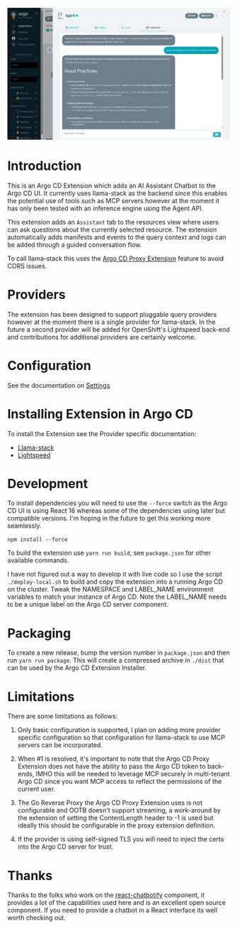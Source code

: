 ![alt text](https://raw.githubusercontent.com/argoproj-labs/assistant-for-argocd/main/docs/img/assistant.png)

# Introduction

This is an Argo CD Extension which adds an AI Assistant Chatbot to the Argo CD UI. It currently uses llama-stack
as the backend since this enables the potential use of tools such as MCP servers however at the moment it has only
been tested with an inference engine using the Agent API.

This extension adds an `Assistant` tab to the resources view where users can ask questions about the currently
selected resource. The extension automatically adds manifests and events to the query context and logs can be added
through a guided conversation flow.

To call llama-stack this uses the [Argo CD Proxy Extension](https://argo-cd.readthedocs.io/en/stable/developer-guide/extensions/proxy-extensions)
feature to avoid CORS issues.

# Providers

The extension has been designed to support pluggable query providers however at the moment there is a single
provider for llama-stack. In the future a second provider will be added for OpenShift's Lightspeed back-end
and contributions for additional providers are certainly welcome.

# Configuration

See the documentation on [Settings](https://github.com/argoproj-labs/assistant-for-argocd/blob/main/docs/settings.md)

# Installing Extension in Argo CD

To install the Extension see the Provider specific documentation:

* [Llama-stack](https://github.com/argoproj-labs/assistant-for-argocd/blob/main/docs/llama-stack.md)
* [Lightspeed](https://github.com/argoproj-labs/assistant-for-argocd/blob/main/docs/lightspeed.md)


# Development

To install dependencies you will need to use the `--force` switch as the Argo CD UI is using React 16 whereas
some of the dependencies using later but compatible versions. I'm hoping in the future to get this working
more seamlessly.

```
npm install --force
```

To build the extension use `yarn run build`, see `package.json` for other available commands.

I have not figured out a way to develop it with live code so I use the script `./deploy-local.sh` to build and copy the extension into
a running Argo CD on the cluster. Tweak the NAMESPACE and LABEL_NAME environment variables to match your instance of Argo CD. Note
the LABEL_NAME needs to be a unique label on the Argo CD server component.

# Packaging

To create a new release, bump the version number in `package.json` and then run `yarn run package`. This will create
a compressed archive in `./dist` that can be used by the Argo CD Extension Installer.

# Limitations

There are some limitations as follows:

1. Only basic configuration is supported, I plan on adding more provider specific configuration so that configuration for
llama-stack to use MCP servers can be incorporated.

2. When #1 is resolved, it's important to note that the Argo CD Proxy Extension does not have
the ability to pass the Argo CD token to back-ends, IMHO this will be needed to leverage MCP
securely in multi-tenant Argo CD since you want MCP access to reflect the permissions of the current user.

3. The Go Reverse Proxy the Argo CD Proxy Extension uses is not configurable and OOTB doesn't support
streaming, a work-around by the extension of setting the ContentLength header to
-1 is used but ideally this should be configurable in the proxy extension definition.

4. If the provider is using self-signed TLS you will need to inject the certs into the Argo CD server for trust.

# Thanks

Thanks to the folks who work on the [react-chatbotify](https://react-chatbotify.com) component, it provides a lot of the capabilities used
here and is an excellent open source component. If you need to provide a chatbot in a React interface
its well worth checking out.

